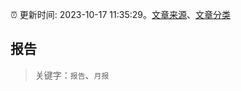 :alarm_clock: 更新时间: 2023-10-17 11:35:29。[文章来源](/README.md)、[文章分类](/TAGS.md)

## 报告


> 关键字：`报告`、`月报`




